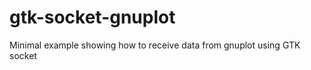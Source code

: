 gtk-socket-gnuplot
==================

Minimal example showing how to receive data from gnuplot using GTK socket
